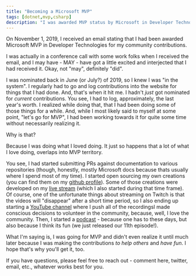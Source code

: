 ```yaml
---
title: "Becoming a Microsoft MVP"
tags: [dotnet,mvp,csharp]
description: "I was awarded MVP status by Microsoft in Developer Technologies on November 1, 2019!  This is my story...."
---
```


On November 1, 2019, I received an email stating that I had been awarded Microsoft MVP in Developer Technologies for my community contributions.  

I was actually in a conference call with some work folks when I received the email, and I may have - MAY - have got a little excited and interjected that I had received it.  Okay, not "may", definitely "did".

I was nominated back in June (or July?) of 2019, so I knew I was "in the system".  I regularly had to go and log contributions into the website for things that I had done.  And, that's when it hit me.  I hadn't *just* got nominated for *current* contributions. You see, I had to log, approximately, the last year's worth. I realized while doing that, that I had been doing some of those things for a while.  And, while I most likely said to myself at some point, "let's go for MVP", I had been working towards it for quite some time without necessarily realizing it.

Why is that?

Because I was doing what I loved doing.  It just so happens that a lot of what I love doing, overlaps into MVP territory.

You see, I had started submitting PRs against documentation to various repositories (though, honestly, mostly Microsoft docs because thats usually where I spend most of my time).  I started open sourcing my own creations (you can find them on my [github profile](https://www.github.com/calvinallen)).  Some of those creations were developed on my [live stream](http://live.codingwithcalvin.tv) (which I also started during that time frame).  Of course, one of the unfortunate things about streaming on Twitch is that the videos will "disappear" after a short time period, so I also ending up starting a [YouTube channel](http://archive.codingwithcalvin.tv) where I push all of the recordingsI made conscious decisions to volunteer in the community, because, well, I love the community. Then, I started a [podcast](https://www.dotnetbytes.fm) - because one has to these days, but also because I think its fun (we just released our 11th episode!).

What I'm saying is, I was going for MVP and didn't even realize it until much later because I was making the contributions *to help others* and *have fun*.  I hope that's why you'll get it, too.

If you have questions, please feel free to reach out - comment here, twitter, email, etc., whatever works best for you.
